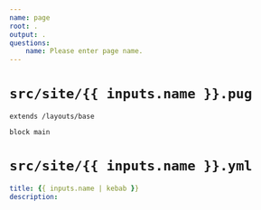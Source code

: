 ```yaml
---
name: page
root: .
output: .
questions:
    name: Please enter page name.
---
```


# `src/site/{{ inputs.name }}.pug`

```pug
extends /layouts/base

block main

```

# `src/site/{{ inputs.name }}.yml`

```yml
title: {{ inputs.name | kebab }}
description:

```
